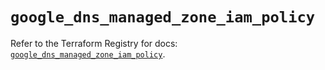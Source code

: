 # `google_dns_managed_zone_iam_policy`

Refer to the Terraform Registry for docs: [`google_dns_managed_zone_iam_policy`](https://registry.terraform.io/providers/hashicorp/google/6.34.1/docs/resources/dns_managed_zone_iam_policy).
